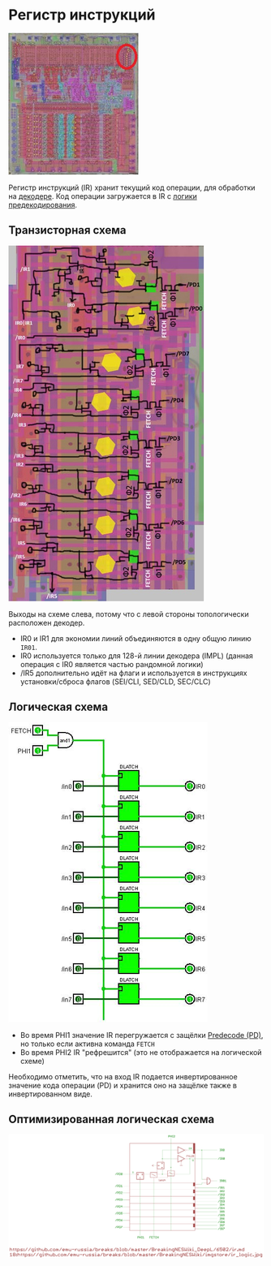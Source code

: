 # Регистр инструкций

![6502_locator_ir](/BreakingNESWiki/imgstore/6502/6502_locator_ir.jpg)

Регистр инструкций (IR) хранит текущий код операции, для обработки на [декодере](decoder.md). Код операции загружается в IR с [логики предекодирования](predecode.md).

## Транзисторная схема

![ir_tran](/BreakingNESWiki/imgstore/ir_tran.jpg)

Выходы на схеме слева, потому что с левой стороны топологически расположен декодер.

- IR0 и IR1 для экономии линий объединяются в одну общую линию `IR01`.
- IR0 используется только для 128-й линии декодера (IMPL) (данная операция с IR0 является частью рандомной логики)
- /IR5 дополнительно идёт на флаги и используется в инструкциях установки/сброса флагов (SEI/CLI, SED/CLD, SEC/CLC)

## Логическая схема

![ir_logic](/BreakingNESWiki/imgstore/ir_logic.jpg)

- Во время PHI1 значение IR перегружается с защёлки [Predecode (PD)](predecode.md), но только если активна команда `FETCH`
- Во время PHI2 IR "рефрешится"  (это не отображается на логической схеме)

Необходимо отметить, что на вход IR подается инвертированное значение кода операции (PD) и хранится оно на защёлке также в инвертированном виде.

## Оптимизированная логическая схема

![18_ir_logic](/BreakingNESWiki/imgstore/6502/ttlworks/18_ir_logic.png)
